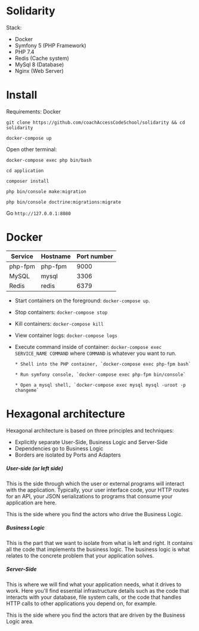 # Solidarity

Stack:
- Docker
- Symfony 5 (PHP Framework)
- PHP 7.4
- Redis (Cache system)
- MySql 8 (Database)
- Nginx (Web Server)
      

# Install

Requirements: Docker


`git clone https://github.com/coachAccessCodeSchool/solidarity && cd solidarity`

`docker-compose up`

Open other terminal:

`docker-compose exec php bin/bash`

`cd application`

`composer install`

`php bin/console make:migration`

`php bin/console doctrine:migrations:migrate`

Go `http://127.0.0.1:8080`


# Docker
Service|Hostname|Port number
------|---------|-----------
php-fpm|php-fpm|9000
MySQL|mysql|3306
Redis|redis|6379

* Start containers on the foreground: `docker-compose up`. 
* Stop containers: `docker-compose stop`
* Kill containers: `docker-compose kill`
* View container logs: `docker-compose logs`

* Execute command inside of container: `docker-compose exec SERVICE_NAME COMMAND` where `COMMAND` is whatever you want to run. 

      * Shell into the PHP container, `docker-compose exec php-fpm bash`
      
      * Run symfony console, `docker-compose exec php-fpm bin/console`
      
      * Open a mysql shell, `docker-compose exec mysql mysql -uroot -p changeme`
      
# Hexagonal architecture

Hexagonal architecture is based on three principles and techniques:

- Explicitly separate User-Side, Business Logic and Server-Side
- Dependencies go to Business Logic
- Borders are isolated by Ports and Adapters


##### User-side (or left side)
This is the side through which the user or external programs will interact with the application. 
Typically, your user interface code, your HTTP routes for an API, your JSON serializations to programs that consume your application are here.

This is the side where you find the actors who drive the Business Logic.

##### Business Logic
This is the part that we want to isolate from what is left and right. 
It contains all the code that implements the business logic. The business logic is what relates to the concrete problem that your application solves.


##### Server-Side
This is where we will find what your application needs, what it drives to work. 
Here you'll find essential infrastructure details such as the code that interacts with your database, 
file system calls, or the code that handles HTTP calls to other applications you depend on, for example.

This is the side where you find the actors that are driven by the Business Logic area.
